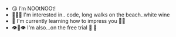 - 😘 I’m NOOtNOOt!
- 👰🏻‍♂️ I'm interested in.. code, long walks on the beach..white wine
- 🤯 I'm currently learning how to impress you 🧟‍♀️
- 👁👅👁 I'm also...on the free trial 🤑
 💋 

